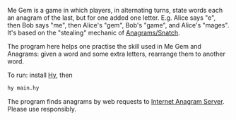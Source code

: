 Me Gem is a game in which players, in alternating turns, state words each an anagram of the last, but for one added one letter.
E.g. Alice says "e", then Bob says "me", then Alice's "gem", Bob's "game", and Alice's "mages".
It's based on the "stealing" mechanic of [Anagrams/Snatch]( https://en.wikipedia.org/wiki/Anagrams_(game) ).

The program here helps one practise the skill used in Me Gem and Anagrams: given a word and some extra letters, rearrange them to another word.

To run: install [Hy]( https://hylang.org/ ), then
```sh
hy main.hy
```

The program finds anagrams by web requests to [Internet Anagram Server]( https://wordsmith.org/anagram/about.html ).
Please use responsibly.
